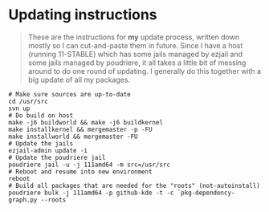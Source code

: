 # Updating instructions

> These are the instructions for **my** update process, written
> down mostly so I can cut-and-paste them in future.
> Since I have a host (running 11-STABLE) which has some
> jails managed by ezjail and some jails managed by poudriere,
> it all takes a little bit of messing around to do one round
> of updating. I generally do this together with a big update
> of all my packages.

```
# Make sure sources are up-to-date
cd /usr/src
svn up
# Do build on host
make -j6 buildworld && make -j6 buildkernel 
make installkernel && mergemaster -p -FU
make installworld && mergemaster -FU
# Update the jails
ezjail-admin update -i
# Update the poudriere jail
poudriere jail -u -j 111amd64 -m src=/usr/src
# Reboot and resume into new environment
reboot
# Build all packages that are needed for the "roots" (not-autoinstall)
poudriere bulk -j 111amd64 -p github-kde -t -c `pkg-dependency-graph.py --roots`
```
